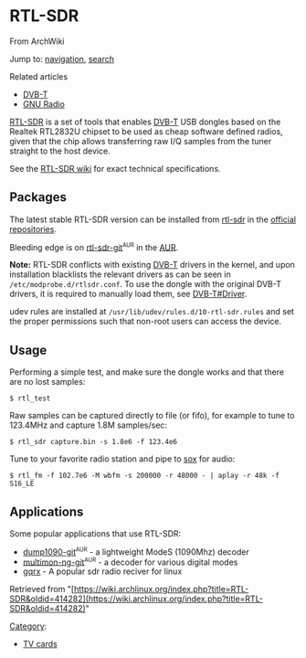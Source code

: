 # RTL-SDR

From ArchWiki

Jump to: [navigation](#column-one), [search](#searchInput)

Related articles

*   [DVB-T](/index.php/DVB-T "DVB-T")
*   [GNU Radio](/index.php/GNU_Radio "GNU Radio")

[RTL-SDR](http://sdr.osmocom.org/trac/wiki/rtl-sdr) is a set of tools that enables [DVB-T](/index.php/DVB-T "DVB-T") USB dongles based on the Realtek RTL2832U chipset to be used as cheap software defined radios, given that the chip allows transferring raw I/Q samples from the tuner straight to the host device.

See the [RTL-SDR wiki](http://sdr.osmocom.org/trac/wiki/rtl-sdr) for exact technical specifications.

## Packages

The latest stable RTL-SDR version can be installed from [rtl-sdr](https://www.archlinux.org/packages/?name=rtl-sdr) in the [official repositories](/index.php/Official_repositories "Official repositories").

Bleeding edge is on [rtl-sdr-git](https://aur.archlinux.org/packages/rtl-sdr-git/)<sup><small>AUR</small></sup> in the [AUR](/index.php/AUR "AUR").

**Note:** RTL-SDR conflicts with existing [DVB-T](/index.php/DVB-T "DVB-T") drivers in the kernel, and upon installation blacklists the relevant drivers as can be seen in `/etc/modprobe.d/rtlsdr.conf`. To use the dongle with the original DVB-T drivers, it is required to manually load them, see [DVB-T#Driver](/index.php/DVB-T#Driver "DVB-T").

udev rules are installed at `/usr/lib/udev/rules.d/10-rtl-sdr.rules` and set the proper permissions such that non-root users can access the device.

## Usage

Performing a simple test, and make sure the dongle works and that there are no lost samples:

```
$ rtl_test

```

Raw samples can be captured directly to file (or fifo), for example to tune to 123.4MHz and capture 1.8M samples/sec:

```
$ rtl_sdr capture.bin -s 1.8e6 -f 123.4e6

```

Tune to your favorite radio station and pipe to [sox](/index.php/PulseAudio "PulseAudio") for audio:

```
$ rtl_fm -f 102.7e6 -M wbfm -s 200000 -r 48000 - | aplay -r 48k -f S16_LE

```

## Applications

Some popular applications that use RTL-SDR:

*   [dump1090-git](https://aur.archlinux.org/packages/dump1090-git/)<sup><small>AUR</small></sup> - a lightweight ModeS (1090Mhz) decoder
*   [multimon-ng-git](https://aur.archlinux.org/packages/multimon-ng-git/)<sup><small>AUR</small></sup> - a decoder for various digital modes
*   [gqrx](https://www.archlinux.org/packages/?name=gqrx) - A popular sdr radio reciver for linux

Retrieved from "[https://wiki.archlinux.org/index.php?title=RTL-SDR&oldid=414282](https://wiki.archlinux.org/index.php?title=RTL-SDR&oldid=414282)"

[Category](/index.php/Special:Categories "Special:Categories"):

*   [TV cards](/index.php/Category:TV_cards "Category:TV cards")